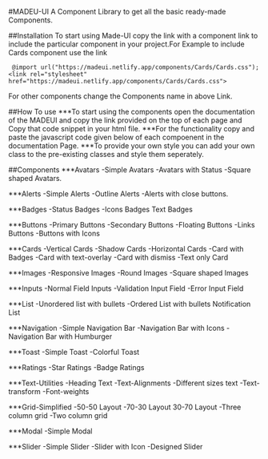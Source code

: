 #MADEU-UI
A Component Library to get all the basic ready-made Components.
 
##Installation
To start using Made-UI copy the link with a component link to include the particular component in your project.For Example to include Cards component use the link
```
 @import url("https://madeui.netlify.app/components/Cards/Cards.css");
<link rel="stylesheet" href="https://madeui.netlify.app/components/Cards/Cards.css">
```
For other components change the Components name in above Link.

##How To use
***To start using the components open the documentation of the MADEUI and copy the link provided on the top of each page and Copy that code snippet in your html file.
***For the functionality copy and paste the javascript code given below of each compoenent in the documentation Page.
***To provide your own style you can add your own class to the pre-existing classes and style them seperately.

##Components
***Avatars
-Simple Avatars
-Avatars with Status
-Square shaped Avatars.

***Alerts
-Simple Alerts
-Outline Alerts
-Alerts with close buttons.

***Badges
-Status Badges
-Icons Badges
Text Badges

***Buttons
-Primary Buttons
-Secondary Buttons
-Floating Buttons
-Links Buttons
-Buttons with Icons

***Cards
-Vertical Cards
-Shadow Cards
-Horizontal Cards
-Card with Badges
-Card with text-overlay
-Card with dismiss
-Text only Card

***Images
-Responsive Images
-Round Images
-Square shaped Images

***Inputs
-Normal Field Inputs
-Validation Input Field
-Error Input Field

***List
-Unordered list with bullets
-Ordered List with bullets
Notification List

***Navigation
-Simple Navigation Bar
-Navigation Bar with Icons
-Navigation Bar with Humburger

***Toast
-Simple Toast
-Colorful Toast

***Ratings
-Star Ratings
-Badge Ratings

***Text-Utilities
-Heading Text
-Text-Alignments
-Different sizes text
-Text-transform
-Font-weights

***Grid-Simplified
-50-50 Layout
-70-30 Layout
30-70 Layout
-Three column grid
-Two column grid

***Modal
-Simple Modal

***Slider
-Simple Slider
-Slider with Icon
-Designed Slider

<images scr="/assests/Homepage.png">
<images scr="/assests/Introduction.png">
<images scr="/assests/Components.png">
